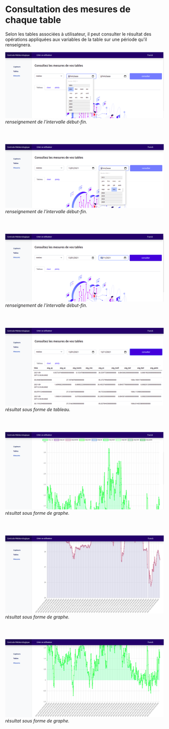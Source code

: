 #  Consultation des mesures de chaque table


Selon les tables associées à utilisateur, il peut consulter le résultat des opérations appliquées aux variables de la table sur une période qu'il renseignera.


![mesure](/img/mesure/mesure1.png) </br>
*renseignement de l'intervalle début-fin.*

</br>
</br>



![mesure](/img/mesure/mesure2.png) </br>
*renseignement de l'intervalle début-fin.*

</br>
</br>



![mesure](/img/mesure/mesure3.png) </br>
*renseignement de l'intervalle début-fin.*

</br>
</br>



![mesure](/img/mesure/mesure4.png) </br>
*résultat sous forme de tableau.*

</br>
</br>




![mesure](/img/mesure/mesure5.png) </br>
*résultat sous forme de graphe.*

</br>
</br>




![mesure](/img/mesure/mesure6.png) </br>
*résultat sous forme de graphe.*

</br>
</br>



![mesure](/img/mesure/mesure7.png) </br>
*résultat sous forme de graphe.*

</br>
</br>